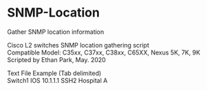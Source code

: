 # SNMP-Location
Gather SNMP location information

Cisco L2 switches SNMP location gathering script  
Compatible Model: C35xx, C37xx, C38xx, C65XX, Nexus 5K, 7K, 9K  
Scripted by Ethan Park, May. 2020

Text File Example (Tab delimited)    
Switch1	IOS	10.1.1.1	SSH2	Hospital A
